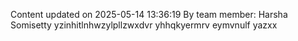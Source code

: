 Content updated on 2025-05-14 13:36:19
By team member: Harsha Somisetty
yzinhitlnhwzylpllzwxdvr yhhqkyermrv eymvnulf yazxx
